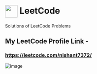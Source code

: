 # <a href="https://www.leetcode.com/nishant7372/" target="blank"><img align="center" src="https://raw.githubusercontent.com/rahuldkjain/github-profile-readme-generator/master/src/images/icons/Social/leet-code.svg" height="40" width="40" /></a> LeetCode

Solutions of LeetCode Problems

## My LeetCode Profile Link - 
### https://leetcode.com/nishant7372/

![image](https://user-images.githubusercontent.com/91368799/217621827-8d1942ae-c107-413a-b990-37d3350c2e68.png)

